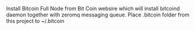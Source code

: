Install Bitcoin Full Node from Bit Coin websire which will install bitcoind daemon together with zeromq messaging queue. Place .bitcoin folder from this project to ~/.bitcoin
